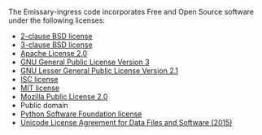 The Emissary-ingress code incorporates Free and Open Source software under the following licenses:

* [2-clause BSD license](https://opensource.org/licenses/BSD-2-Clause)
* [3-clause BSD license](https://opensource.org/licenses/BSD-3-Clause)
* [Apache License 2.0](https://opensource.org/licenses/Apache-2.0)
* [GNU General Public License Version 3](https://opensource.org/licenses/GPL-3.0)
* [GNU Lesser General Public License Version 2.1](https://spdx.org/licenses/LGPL-2.1-or-later.html)
* [ISC license](https://opensource.org/licenses/ISC)
* [MIT license](https://opensource.org/licenses/MIT)
* [Mozilla Public License 2.0](https://opensource.org/licenses/MPL-2.0)
* Public domain
* [Python Software Foundation license](https://spdx.org/licenses/PSF-2.0.html)
* [Unicode License Agreement for Data Files and Software (2015)](https://spdx.org/licenses/Unicode-DFS-2015.html)
